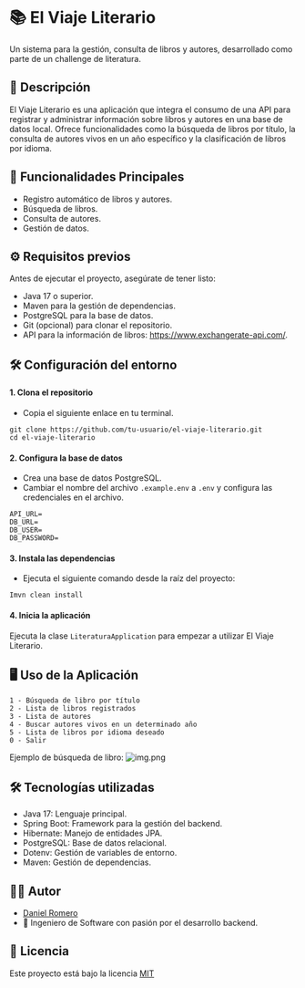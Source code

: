 
# 📚 El Viaje Literario 

Un sistema para la gestión, consulta de libros y autores, desarrollado como parte de un challenge de literatura. 

## 📖 Descripción

El Viaje Literario es una aplicación que integra el consumo de una API para registrar y administrar información sobre libros y autores en una base de datos local. Ofrece funcionalidades como la búsqueda de libros por título, la consulta de autores vivos en un año específico y la clasificación de libros por idioma.

## 🚀 Funcionalidades Principales

- Registro automático de libros y autores. 
- Búsqueda de libros. 
- Consulta de autores. 
- Gestión de datos.

## ⚙️ Requisitos previos

Antes de ejecutar el proyecto, asegúrate de tener listo:

- Java 17 o superior.
- Maven para la gestión de dependencias.
- PostgreSQL para la base de datos.
- Git (opcional) para clonar el repositorio.
- API para la información de libros: https://www.exchangerate-api.com/.

## 🛠️ Configuración del entorno

#### 1. Clona el repositorio

- Copia el siguiente enlace en tu terminal.
```
git clone https://github.com/tu-usuario/el-viaje-literario.git
cd el-viaje-literario
```
#### 2. Configura la base de datos

- Crea una base de datos PostgreSQL.
- Cambiar el nombre del archivo ```.example.env``` a ```.env``` y configura las credenciales en el archivo.
```
API_URL=
DB_URL=
DB_USER=
DB_PASSWORD=
```
#### 3. Instala las dependencias

-  Ejecuta el siguiente comando desde la raíz del proyecto:
```
Imvn clean install
```
#### 4. Inicia la aplicación
Ejecuta la clase ```LiteraturaApplication``` para empezar a utilizar El Viaje Literario.

## 🖥️ Uso de la Aplicación

```
1 - Búsqueda de libro por título
2 - Lista de libros registrados
3 - Lista de autores
4 - Buscar autores vivos en un determinado año
5 - Lista de libros por idioma deseado
0 - Salir
```
Ejemplo de búsqueda de libro:
![img.png](img.png)

## 🛠️ Tecnologías utilizadas
- Java 17: Lenguaje principal.
- Spring Boot: Framework para la gestión del backend.
- Hibernate: Manejo de entidades JPA.
- PostgreSQL: Base de datos relacional.
- Dotenv: Gestión de variables de entorno.
- Maven: Gestión de dependencias.

## 👨‍💻 Autor

- [Daniel Romero](https://www.linkedin.com/in/dromerof/)
- 💼 Ingeniero de Software con pasión por el desarrollo backend.

## 📜 Licencia

Este proyecto está bajo la licencia [MIT](https://choosealicense.com/licenses/mit/)

